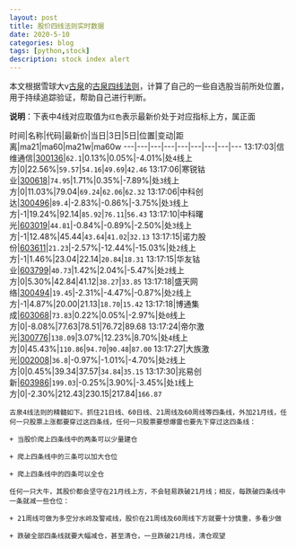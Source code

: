 ```yaml
---
layout: post
title: 股价四线法则实时数据
date: 2020-5-10
categories: blog
tags: [python,stock]
description: stock index alert
---
```



本文根据雪球大v[古泉](https://xueqiu.com/u/7148646888)的[古泉四线法则](https://xueqiu.com/7148646888/130498192)，计算了自己的一些自选股当前所处位置，用于持续追踪验证，帮助自己进行判断。

**说明**：下表中4线对应取值为`红色`表示最新价处于对应指标上方，属正面

时间|名称|代码|最新价|当日|3日|5日|位置|变动|距离|ma21|ma60|ma21w|ma60w
---|---|---|---|---|---|---|---|---
13:17:03|信维通信|[300136](https://xueqiu.com/S/SZ300136)|`62.1`|0.13%|0.05%|-4.01%|处`4`线上方|0|22.56%|`59.57`|`54.16`|`49.69`|`42.46`
13:17:06|寒锐钴业|[300618](https://xueqiu.com/S/SZ300618)|`74.95`|1.71%|0.35%|-7.89%|处`3`线上方|0|11.03%|79.04|`69.24`|`62.06`|`62.32`
13:17:06|中科创达|[300496](https://xueqiu.com/S/SZ300496)|`89.4`|-2.83%|-0.86%|-3.75%|处`3`线上方|-1|19.24%|92.14|`85.92`|`76.11`|`56.43`
13:17:10|中科曙光|[603019](https://xueqiu.com/S/SH603019)|`44.81`|-0.84%|-0.89%|-2.50%|处`3`线上方|-1|12.48%|45.44|`43.64`|`41.02`|`32.13`
13:17:15|诺力股份|[603611](https://xueqiu.com/S/SH603611)|`21.23`|-2.57%|-12.44%|-15.03%|处`2`线上方|-1|1.46%|23.04|22.14|`20.84`|`18.31`
13:17:15|华友钴业|[603799](https://xueqiu.com/S/SH603799)|`40.73`|1.42%|2.04%|-5.47%|处`2`线上方|0|5.30%|42.84|41.12|`38.27`|`33.85`
13:17:18|盛天网络|[300494](https://xueqiu.com/S/SZ300494)|`19.45`|-2.31%|-4.47%|-0.87%|处`2`线上方|-1|4.87%|20.00|21.13|`18.70`|`15.42`
13:17:18|博通集成|[603068](https://xueqiu.com/S/SH603068)|`73.83`|0.22%|0.05%|-2.97%|处`0`线上方|0|-8.08%|77.63|78.51|76.72|89.68
13:17:24|帝尔激光|[300776](https://xueqiu.com/S/SZ300776)|`138.09`|3.07%|12.23%|8.70%|处`4`线上方|0|45.43%|`110.86`|`94.70`|`90.48`|`87.00`
13:17:27|大族激光|[002008](https://xueqiu.com/S/SZ002008)|`36.8`|-0.97%|-1.01%|-4.70%|处`2`线上方|0|0.45%|39.34|37.57|`34.84`|`35.15`
13:17:30|兆易创新|[603986](https://xueqiu.com/S/SH603986)|`199.03`|-0.25%|3.90%|-3.45%|处`1`线上方|0|-2.30%|212.43|230.15|217.84|`166.87`

```
古泉4线法则的精髓如下。抓住21日线、60日线、21周线及60周线等四条线，外加21月线，任何一只股票上涨都要穿过这四条线，任何一只股票要想爆雷也要先下穿过这四条线：

+ 当股价爬上四条线中的两条可以少量建仓

+ 爬上四条线中的三条可以加大仓位

+ 爬上四条线中的四条可以全仓

任何一只大牛，其股价都会坚守在21月线上方，不会轻易跌破21月线；相反，每跌破四条线中一条就减一些仓位：

+ 21周线可做为多空分水岭及警戒线，股价在21周线及60周线下方就要十分慎重，多看少做

+ 跌破全部四条线就要大幅减仓，甚至清仓，一旦跌破21月线，清仓观望
```